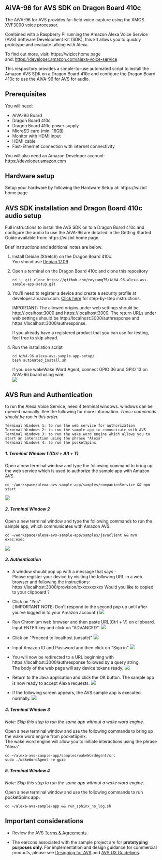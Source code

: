 AiVA-96 for AVS SDK on Dragon Board 410c
---
The AiVA-96 for AVS provides far-field voice capture using the XMOS XVF3000 voice processor.

Combined with a Raspberry Pi running the Amazon Alexa Voice Service (AVS) Software Development Kit (SDK), this kit allows you to quickly prototype and evaluate talking with Alexa.

To find out more, visit: https://wiziot home page   
and: https://developer.amazon.com/alexa-voice-service

This respository provides a simple-to-use automated script to install the Amazon AVS SDK on a Dragon Board 410c and configure the Dragon Board 410c to use the AiVA-96 for AVS for audio.

Prerequisites
---

You will need:

- AiVA-96 Board
- Dragon Board 410c
- Dragon Board 410c power supply
- MicroSD card (min. 16GB)
- Monitor with HDMI input
- HDMI cable
- Fast-Ethernet connection with internet connectivity  

You will also need an Amazon Developer account: https://developer.amazon.com


Hardware setup
---
Setup your hardware by following the Hardware Setup at: https://wiziot home page

AVS SDK installation and Dragon Board 410c audio setup
---
Full instructions to install the AVS SDK on to a Dragon Board 410c and configure the audio to use the AiVA-96 are detailed in the Getting Started Guide available from: https://wiziot home page.

Brief instructions and additional notes are below:

1. Install Debian (Stretch) on the Dragon Board 410c.  
   You shoud use [Debian 17.09](http://releases.linaro.org/96boards/dragonboard410c/linaro/debian/17.09/dragonboard410c_sdcard_install_debian-283.zip)

2. Open a terminal on the Dragon Board 410c and clone this repository
    ```
    cd ~; git clone https://github.com/roykang75/AiVA-96-alexa-avs-sample-app-setup.git
    ```   
3. You'll need to register a device and create a security profile at developer.amazon.com. [Click here](https://github.com/alexa/alexa-avs-sample-app/wiki/Create-Security-Profile) for step-by-step instructions.

    IMPORTANT: The allowed origins under web settings should be http://localhost:3000 and https://localhost:3000. The return URLs under web settings should be http://localhost:3000/authresponse and https://localhost:3000/authresponse.

    If you already have a registered product that you can use for testing, feel free to skip ahead.

4. Run the installation script
    ```
    cd AiVA-96-alexa-avs-sample-app-setup/
    bash automated_install.sh
    ```
    If you use wakeWake Word Agent, connect GPIO 36 and GPIO 13 on AiVA-96 board using wire.  
    ![](/assets/wakeword.png)

AVS Run and Authentication
---
to run the Alexa Voice Service, need 4 terminal windows.
windows can be opened manually. See the following for more information.
*These commands should be run in this order.*
```
Terminal Windows 1: to run the web service for authorization
Terminal Windows 2: to run the sample app to communicate with AVS
Terminal Windows 3: to run the wake word engine which allows you to start an interaction using the phrase "Alexa"
Terminal Windows 4: to run the pocketSpinx
```

##### 1. Terminal Window 1 \(Ctrl + Alt + T\)
Open a new terminal window and type the following command to bring up the web service which is used to authorize the sample app with Amazon AVS.
```
cd ~/workspace/alexa-avs-sample-app/samples/companionService && npm start
```
![](/assets/dragonBoard_alexa_step_1.png)

##### 2. Terminal Window 2
Open a new terminal window and type the following commands to run the sample app, which communicates with Amazon AVS.
```
cd ~/workspace/alexa-avs-sample-app/samples/javaclient && mvn exec:exec
```
![](/assets/dragonBoard_alexa_step_2.png)

##### 3. Authentication
- A window should pop up with a message that says -  
    Please register your device by visiting the following URL in a web browser 
    and following the instructions: https://localhost:3000/provision/xxxxxxxxxxx
    Would you like to copied to your clipboard ?
- Click on "Yes".  
    ( IMPORTANT NOTE: Don't respond to the second pop up until after you've logged in to your Amazon account.)
![](/assets/dragonBoard_alexa_step_3.png)

- Run Chromium web browser and then paste URL(Ctrl + V) on clipboard. Input ENTER key and click on "ADVANCED".
![](/assets/dragonBoard_alexa_step_4.png)

- Click on "Proceed to localhost \(unsafe\)"
![](/assets/dragonBoard_alexa_step_5.png)

- Input Amazon ID and Password and then click on "Sign in"
![](/assets/dragonBoard_alexa_step_6.png)

- You will now be redirected to a URL beginning with https://localhost:3000/authresponse followed by a query string.  
    The body of the web page will say device tokens ready.
![](/assets/dragonBoard_alexa_step_7.png)

- Return to the Java application and click the OK button. The sample app is now ready to accept Alexa requests.
![](/assets/dragonBoard_alexa_step_8.png)

- If the following screen appears, the AVS sample app is executed normally.
![](/assets/dragonBoard_alexa_step_9.png)

##### 4. Terminal Window 3
*Note: Skip this step to run the same app without a wake word engine.*

Open a new terminal window and use the following commands to bring up the wake word engine from pocketSpinx.  
The wake word engine will allow you to initiate interactions using the phrase "Alexa".

```
cd ~/alexa-avs-sample-app/samples/wakeWordAgent/src
sudo ./wakeWordAgent -e gpio
```

##### 5. Terminal Window 4
*Note: Skip this step to run the same app without a wake word engine.*

Open a new terminal window and use the following commands to run pocketSpinx app.
```
cd ~/alexa-avs-sample-app && run_sphinx_no_log.sh
```

Important considerations
---
* Review the AVS [Terms & Agreements](https://developer.amazon.com/public/solutions/alexa/alexa-voice-service/support/terms-and-agreements).  

* The earcons associated with the sample project are for **prototyping purposes only**. For implementation and design guidance for commercial products, please see [Designing for AVS](https://developer.amazon.com/public/solutions/alexa/alexa-voice-service/content/designing-for-the-alexa-voice-service) and [AVS UX Guidelines](https://developer.amazon.com/public/solutions/alexa/alexa-voice-service/content/alexa-voice-service-ux-design-guidelines).
